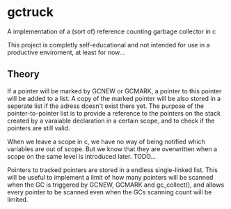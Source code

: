 # gctruck
A implementation of a (sort of) reference counting garbage collector in c

This project is completly self-educational and not intended for use in a productive enviroment, at least for now...

## Theory

If a pointer will be marked by GCNEW or GCMARK, a pointer to this pointer will be added to a list. A copy of the marked pointer will be also stored in a seperate list if the adress doesn't exist there yet. The purpose of the pointer-to-pointer list is to provide a reference to the pointers on the stack created by a varaiable declaration in a certain scope, and to check if the pointers are still valid.

When we leave a scope in c, we have no way of being notified which variables are out of scope. But we know that they are overwritten when a scope on the same level is introduced later. TODO...

Pointers to tracked pointers are stored in a endless single-linked list. This will be useful to implement a limit of how many pointers will be scanned when the GC is triggered by GCNEW, GCMARK and gc_collect(), and allows every pointer to be scanned even when the GCs scanning count will be limited.
